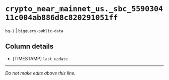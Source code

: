 # `crypto_near_mainnet_us._sbc_559030411c004ab886d8c820291051ff`
`bq-1` | `bigquery-public-data`

## Column details
* [TIMESTAMP] `last_update`

-------------------------------------------------------------------------------
*Do not make edits above this line.*
